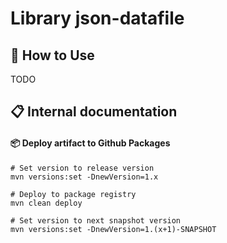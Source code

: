 # Library json-datafile

## :scroll: How to Use

TODO

## :clipboard: Internal documentation

#### :package: Deploy artifact to Github Packages

```
# Set version to release version
mvn versions:set -DnewVersion=1.x

# Deploy to package registry
mvn clean deploy

# Set version to next snapshot version
mvn versions:set -DnewVersion=1.(x+1)-SNAPSHOT
```
